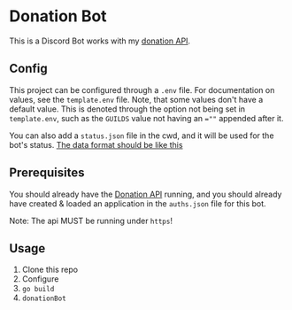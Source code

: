 # Donation Bot

This is a Discord Bot works with my [donation API](https://github.com/ShadiestGoat/donations).

## Config

This project can be configured through a `.env` file. For documentation on values, see the `template.env` file. Note, that some values don't have a default value. This is denoted through the option not being set in `template.env`, such as the `GUILDS` value not having an `=""` appended after it.

You can also add a `status.json` file in the cwd, and it will be used for the bot's status. [The data format should be like this](https://discord.com/developers/docs/topics/gateway-events#update-presence-gateway-presence-update-structure)

## Prerequisites 

You should already have the [Donation API](https://github.com/ShadiestGoat/donations) running, and you should already have created & loaded an application in the `auths.json` file for this bot. 

Note: The api MUST be running under `https`!

## Usage

1. Clone this repo
2. Configure
3. `go build`
4. `donationBot`
